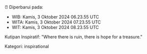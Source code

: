 ⏰ Diperbarui pada:
- WIB: Kamis, 3 Oktober 2024 06.23.55 UTC
- WITA: Kamis, 3 Oktober 2024 07.23.55 UTC
- WIT: Kamis, 3 Oktober 2024 08.23.55 UTC

Kutipan Inspiratif:
"Where there is ruin, there is hope for a treasure."


Kategori: inspirational

